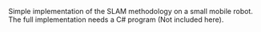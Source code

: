 Simple implementation of the SLAM methodology on a small mobile robot.
The full implementation needs a C# program (Not included here).